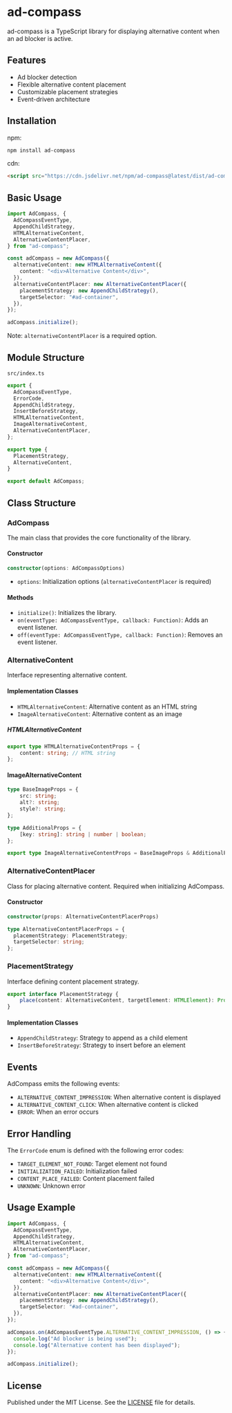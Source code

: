 # ad-compass

ad-compass is a TypeScript library for displaying alternative content when an ad blocker is active.

## Features

- Ad blocker detection
- Flexible alternative content placement
- Customizable placement strategies
- Event-driven architecture

## Installation

npm:
```bash
npm install ad-compass
```

cdn: 
```html
<script src="https://cdn.jsdelivr.net/npm/ad-compass@latest/dist/ad-compass.umd.js"></script>
```

## Basic Usage

```typescript
import AdCompass, {
  AdCompassEventType,
  AppendChildStrategy,
  HTMLAlternativeContent,
  AlternativeContentPlacer,
} from "ad-compass";

const adCompass = new AdCompass({
  alternativeContent: new HTMLAlternativeContent({
    content: "<div>Alternative Content</div>",
  }),
  alternativeContentPlacer: new AlternativeContentPlacer({
    placementStrategy: new AppendChildStrategy(),
    targetSelector: "#ad-container",
  }),
});

adCompass.initialize();
```

Note: `alternativeContentPlacer` is a required option.

## Module Structure

`src/index.ts`

```typescript
export {
  AdCompassEventType,
  ErrorCode,
  AppendChildStrategy,
  InsertBeforeStrategy,
  HTMLAlternativeContent,
  ImageAlternativeContent,
  AlternativeContentPlacer,
};

export type {
  PlacementStrategy,
  AlternativeContent,
}

export default AdCompass;
```

## Class Structure

### AdCompass

The main class that provides the core functionality of the library.

#### Constructor

```typescript
constructor(options: AdCompassOptions)
```

- `options`: Initialization options (`alternativeContentPlacer` is required)

#### Methods

- `initialize()`: Initializes the library.
- `on(eventType: AdCompassEventType, callback: Function)`: Adds an event listener.
- `off(eventType: AdCompassEventType, callback: Function)`: Removes an event listener.

### AlternativeContent

Interface representing alternative content.

#### Implementation Classes

- `HTMLAlternativeContent`: Alternative content as an HTML string
- `ImageAlternativeContent`: Alternative content as an image

##### HTMLAlternativeContent

```typescript
export type HTMLAlternativeContentProps = {
    content: string; // HTML string
};
```

#### ImageAlternativeContent

```typescript
type BaseImageProps = {
    src: string;
    alt?: string;
    style?: string;
};

type AdditionalProps = {
    [key: string]: string | number | boolean;
};

export type ImageAlternativeContentProps = BaseImageProps & AdditionalProps;
```

### AlternativeContentPlacer

Class for placing alternative content. Required when initializing AdCompass.

#### Constructor

```typescript
constructor(props: AlternativeContentPlacerProps)
```

```typescript
type AlternativeContentPlacerProps = {
  placementStrategy: PlacementStrategy;
  targetSelector: string;
};
```

### PlacementStrategy

Interface defining content placement strategy.

```typescript
export interface PlacementStrategy {
    place(content: AlternativeContent, targetElement: HTMLElement): Promise<HTMLElement>;  
}
```

#### Implementation Classes

- `AppendChildStrategy`: Strategy to append as a child element
- `InsertBeforeStrategy`: Strategy to insert before an element

## Events

AdCompass emits the following events:

- `ALTERNATIVE_CONTENT_IMPRESSION`: When alternative content is displayed
- `ALTERNATIVE_CONTENT_CLICK`: When alternative content is clicked
- `ERROR`: When an error occurs

## Error Handling

The `ErrorCode` enum is defined with the following error codes:

- `TARGET_ELEMENT_NOT_FOUND`: Target element not found
- `INITIALIZATION_FAILED`: Initialization failed
- `CONTENT_PLACE_FAILED`: Content placement failed
- `UNKNOWN`: Unknown error

## Usage Example

```typescript
import AdCompass, {
  AdCompassEventType,
  AppendChildStrategy,
  HTMLAlternativeContent,
  AlternativeContentPlacer,
} from "ad-compass";

const adCompass = new AdCompass({
  alternativeContent: new HTMLAlternativeContent({
    content: "<div>Alternative Content</div>",
  }),
  alternativeContentPlacer: new AlternativeContentPlacer({
    placementStrategy: new AppendChildStrategy(),
    targetSelector: "#ad-container",
  }),
});

adCompass.on(AdCompassEventType.ALTERNATIVE_CONTENT_IMPRESSION, () => {
  console.log("Ad blocker is being used");
  console.log("Alternative content has been displayed");
});

adCompass.initialize();
```

## License

Published under the MIT License. See the [LICENSE](LICENSE) file for details.